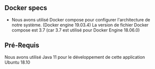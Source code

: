 ## Docker specs ##
* Nous avons utilisé Docker compose pour configurer l'architecture de notre système. (Docker engine 19.03.4)
La version de fichier Docker compose est 3.7 (car 3.7 est utilisé pour Docker Engine 18.06.0)

## Pré-Requis ##
Nous avons utilisé Java 11 pour le développement de cette application
Ubuntu 18.10
